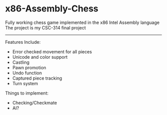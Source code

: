 # x86-Assembly-Chess
Fully working chess game implemented in the x86 Intel Assembly language
The project is my CSC-314 final project

<hr>

Features Include:
 * Error checked movement for all pieces
 * Unicode and color support
 * Castling
 * Pawn promotion
 * Undo function
 * Captured piece tracking
 * Turn system

Things to implement:
 * Checking/Checkmate 
 * AI?
